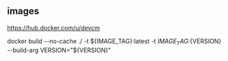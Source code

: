## images
https://hub.docker.com/u/devcm

docker build --no-cache ./ -t ${IMAGE_TAG}:latest -t ${IMAGE_TAG}:${VERSION} --build-arg VERSION="${VERSION}"
